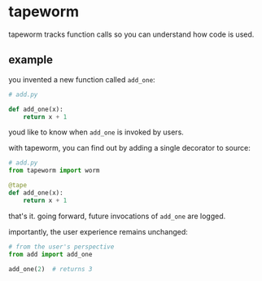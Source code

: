 # tapeworm
tapeworm tracks function calls so you can understand how code is used.


## example
you invented a new function called `add_one`:
```python
# add.py

def add_one(x):
    return x + 1
```
youd like to know when `add_one` is invoked by users. 

with tapeworm, you can find out by adding a single decorator to source:
```python
# add.py
from tapeworm import worm

@tape
def add_one(x):
    return x + 1
```
that's it. going forward, future invocations of `add_one` are logged.

importantly, the user experience remains unchanged:
```python
# from the user's perspective
from add import add_one

add_one(2)  # returns 3
```